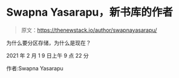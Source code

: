 # Swapna Yasarapu，新书库的作者

> 原文：<https://thenewstack.io/author/swapnayasarapu/>

为什么要分区存储，为什么是现在？

2021 年 2 月 1 9 日上午 9 点 22 分

作者:Swapna Yasarapu